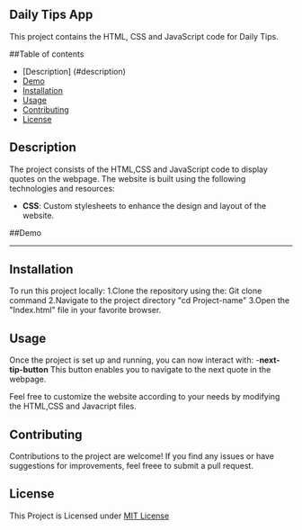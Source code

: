 ## Daily Tips App

This project contains the HTML, CSS and JavaScript code for Daily Tips.

##Table of contents

- [Description] (#description)
- [Demo](#demo)
- [Installation](#installion)
- [Usage](#Usage)
- [Contributing](#Contributing)
- [License](#license)

 ## Description

 The project consists of the HTML,CSS and JavaScript code to display quotes on the webpage.
 The website is built using the following technologies and resources:

 - **CSS**: Custom stylesheets to enhance the design and layout of the website.


 ##Demo
 ****


 ## Installation

 To run this project locally:
 1.Clone the repository using the: Git clone command
 2.Navigate to the project directory "cd Project-name"
 3.Open the "Index.html" file in your favorite browser.

 ## Usage
 Once the project is set up and running, you can now interact with:
 -**next-tip-button** This button enables you to navigate to the next quote in the webpage.

 Feel free to customize the website according to your needs by modifying the HTML,CSS and Javacript files.

 ## Contributing
 Contributions to the project are welcome! If you find any issues or have suggestions for improvements, feel freee to submit a pull request.

 ## License
 This Project is Licensed under [MIT License](LICENSE)
 